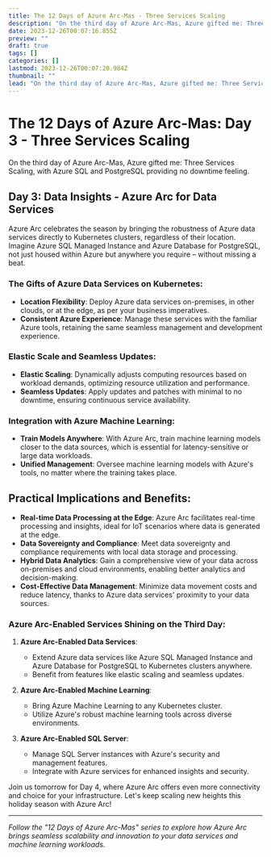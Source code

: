 ```yaml
---
title: The 12 Days of Azure Arc-Mas - Three Services Scaling
description: "On the third day of Azure Arc-Mas, Azure gifted me: Three Services Scaling, with Azure SQL and PostgreSQL providing no downtime feeling."
date: 2023-12-26T00:07:16.855Z
preview: ""
draft: true
tags: []
categories: []
lastmod: 2023-12-26T00:07:20.984Z
thumbnail: ""
lead: "On the third day of Azure Arc-Mas, Azure gifted me: Three Services Scaling, with Azure SQL and PostgreSQL providing no downtime feeling."
---
```


# The 12 Days of Azure Arc-Mas: Day 3 - Three Services Scaling

On the third day of Azure Arc-Mas, Azure gifted me: Three Services Scaling, with Azure SQL and PostgreSQL providing no downtime feeling.

## Day 3: Data Insights - Azure Arc for Data Services

Azure Arc celebrates the season by bringing the robustness of Azure data services directly to Kubernetes clusters, regardless of their location. Imagine Azure SQL Managed Instance and Azure Database for PostgreSQL, not just housed within Azure but anywhere you require – without missing a beat.

### The Gifts of Azure Data Services on Kubernetes:
- **Location Flexibility**: Deploy Azure data services on-premises, in other clouds, or at the edge, as per your business imperatives.
- **Consistent Azure Experience**: Manage these services with the familiar Azure tools, retaining the same seamless management and development experience.

### Elastic Scale and Seamless Updates:
- **Elastic Scaling**: Dynamically adjusts computing resources based on workload demands, optimizing resource utilization and performance.
- **Seamless Updates**: Apply updates and patches with minimal to no downtime, ensuring continuous service availability.

### Integration with Azure Machine Learning:
- **Train Models Anywhere**: With Azure Arc, train machine learning models closer to the data sources, which is essential for latency-sensitive or large data workloads.
- **Unified Management**: Oversee machine learning models with Azure's tools, no matter where the training takes place.

## Practical Implications and Benefits:
- **Real-time Data Processing at the Edge**: Azure Arc facilitates real-time processing and insights, ideal for IoT scenarios where data is generated at the edge.
- **Data Sovereignty and Compliance**: Meet data sovereignty and compliance requirements with local data storage and processing.
- **Hybrid Data Analytics**: Gain a comprehensive view of your data across on-premises and cloud environments, enabling better analytics and decision-making.
- **Cost-Effective Data Management**: Minimize data movement costs and reduce latency, thanks to Azure data services' proximity to your data sources.

### Azure Arc-Enabled Services Shining on the Third Day:
1. **Azure Arc-Enabled Data Services**:
   - Extend Azure data services like Azure SQL Managed Instance and Azure Database for PostgreSQL to Kubernetes clusters anywhere.
   - Benefit from features like elastic scaling and seamless updates.

2. **Azure Arc-Enabled Machine Learning**:
   - Bring Azure Machine Learning to any Kubernetes cluster.
   - Utilize Azure's robust machine learning tools across diverse environments.

3. **Azure Arc-Enabled SQL Server**:
   - Manage SQL Server instances with Azure's security and management features.
   - Integrate with Azure services for enhanced insights and security.

Join us tomorrow for Day 4, where Azure Arc offers even more connectivity and choice for your infrastructure. Let's keep scaling new heights this holiday season with Azure Arc!

---

*Follow the "12 Days of Azure Arc-Mas" series to explore how Azure Arc brings seamless scalability and innovation to your data services and machine learning workloads.*
